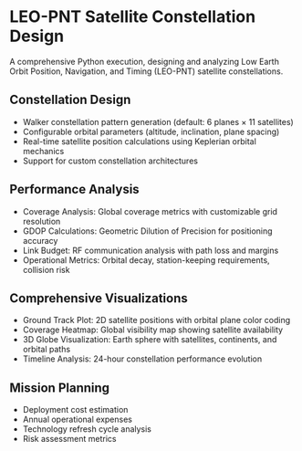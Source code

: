 # LEO-PNT Satellite Constellation Design
A comprehensive Python execution, designing and analyzing Low Earth Orbit Position, Navigation, and Timing (LEO-PNT) satellite constellations.

## Constellation Design

- Walker constellation pattern generation (default: 6 planes × 11 satellites) 
- Configurable orbital parameters (altitude, inclination, plane spacing)
- Real-time satellite position calculations using Keplerian orbital mechanics
- Support for custom constellation architectures

## Performance Analysis

- Coverage Analysis: Global coverage metrics with customizable grid resolution
- GDOP Calculations: Geometric Dilution of Precision for positioning accuracy
- Link Budget: RF communication analysis with path loss and margins
- Operational Metrics: Orbital decay, station-keeping requirements, collision risk

## Comprehensive Visualizations

- Ground Track Plot: 2D satellite positions with orbital plane color coding
- Coverage Heatmap: Global visibility map showing satellite availability
- 3D Globe Visualization: Earth sphere with satellites, continents, and orbital paths
- Timeline Analysis: 24-hour constellation performance evolution

## Mission Planning

- Deployment cost estimation
- Annual operational expenses
- Technology refresh cycle analysis
- Risk assessment metrics
